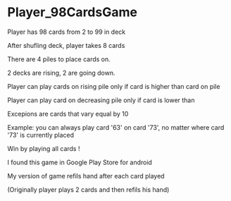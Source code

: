 # Player_98CardsGame

Player has 98 cards from 2 to 99 in deck

After shufling deck, player takes 8 cards

There are 4 piles to place cards on. 

2 decks are rising, 2 are going down.

Player can play cards on rising pile only if card is higher than card on pile

Player can play card on decreasing pile only if card is lower than

Excepions are cards that vary equal by 10

Example: you can always play card '63' on card '73', no matter where card '73' is currently placed



Win by playing all cards !



I found this game in Google Play Store for android

My version of game refils hand after each card played

(Originally player plays 2 cards and then  refils his hand)

